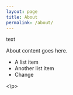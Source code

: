 ```yaml
---
layout: page
title: About
permalink: /about/
---
```


<p style="text-align: center;">

text

About content goes here.

* A list item
* Another list item
* Change

<\p>
